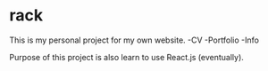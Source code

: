 # rack
This is my personal project for my own website.
-CV
-Portfolio
-Info

Purpose of this project is also learn to use React.js (eventually).